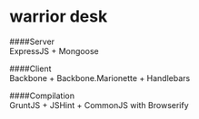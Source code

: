 warrior desk
====

####Server  
ExpressJS + Mongoose

####Client  
Backbone + Backbone.Marionette + Handlebars

####Compilation  
GruntJS + JSHint + CommonJS with Browserify
